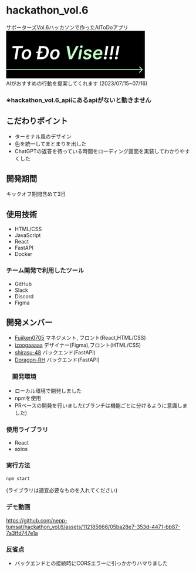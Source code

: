 # hackathon_vol.6
サポーターズVol.6ハッカソンで作ったAIToDoアプリ  
<img width="378" alt="image" src="https://github.com/nepp-tumsat/hackathon_vol.6/blob/main/image/ToDoViseimage.png">  
AIがおすすめの行動を提案してくれます
(2023/07/15~07/16)

### ※hackathon_vol.6_apiにあるapiがないと動きません

## こだわりポイント
- ターミナル風のデザイン
- 色を統一してまとまりを出した
- ChatGPTの返答を待っている時間をローディング画面を実装してわかりやすくした

## 開発期間
キックオフ期間含めて3日

## 使用技術
- HTML/CSS
- JavaScript
- React
- FastAPI
- Docker

### チーム開発で利用したツール
- GitHub
- Slack
- Discord
- Figma

## 開発メンバー
- [Fujiken0705](https://github.com/Fujiken0705) マネジメント, フロント(React,HTML/CSS)
- [izoogaaaaa](https://github.com/izoogaaaaa) デザイナー(Figma),フロント(HTML/CSS)
- [shirasu-48](https://github.com/shirasu-48) バックエンド(FastAPI)
- [Doragon-RH](https://github.com/Doragon-RH) バックエンド(FastAPI)


### 　開発環境
- ローカル環境で開発しました
- npmを使用
- PRベースの開発を行いました(ブランチは機能ごとに分けるように意識しました)
### 使用ライブラリ
- React
- axios

### 実行方法
```
npm start
```
(ライブラリは適宜必要なものを入れてください)

### デモ動画


https://github.com/nepp-tumsat/hackathon_vol.6/assets/112185666/05ba28e7-353d-4471-bb87-7a3ffd747e1a



### 反省点
- バックエンドとの接続時にCORSエラーに引っかかりハマりました
